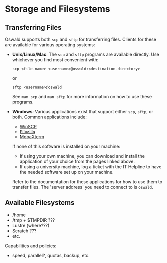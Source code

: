 # Storage and Filesystems

## Transferring Files

Oswald supports both `scp` and `sftp` for transferring files. Clients for these are available for various operating systems:

- **Unix/Linux/Mac**: The `scp` and `sftp` programs are available directly. Use whichever you find most convenient with:

    ```
    scp <file-name> <username>@oswald:<destination-directory>
    ```

    or

    ```
    sftp <username>@oswald
    ```

    See `man scp` and `man sftp` for more information on how to use these programs.

- **Windows**: Various applications exist that support either `scp`, `sftp`, or both. Common applications include:
    - [WinSCP](https://winscp.net/eng/index.php)
    - [Filezilla](https://filezilla-project.org/)
    - [MobaXterm](https://mobaxterm.mobatek.net)

    If none of this software is installed on your machine:
    
    - If using your own machine, you can download and install the application of your choice from the pages linked above.
    - If using a university machine, log a ticket with the IT Helpline to have the needed software set up on your machine.

    Refer to the documentation for these applications for how to use them to transfer files. The 'server address' you need to connect to is `oswald`.

## Available Filesystems

- /home
- /tmp + $TMPDIR ???
- Lustre (where???)
- Scratch ???
- etc.

Capabilities and policies:

- speed, parallel?, quotas, backup, etc.
